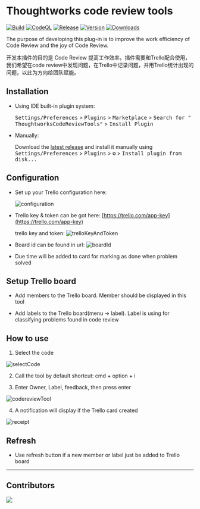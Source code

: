 # Thoughtworks code review tools

[![Build](https://github.com/MTWGA/thoughtworks-code-review-tools/actions/workflows/build.yml/badge.svg)](https://github.com/MTWGA/thoughtworks-code-review-tools/actions/workflows/build.yml)
[![CodeQL](https://github.com/MTWGA/thoughtworks-code-review-tools/actions/workflows/codeql-analysis.yml/badge.svg)](https://github.com/MTWGA/thoughtworks-code-review-tools/actions/workflows/codeql-analysis.yml)
[![Release](https://github.com/MTWGA/thoughtworks-code-review-tools/actions/workflows/release.yml/badge.svg)](https://github.com/MTWGA/thoughtworks-code-review-tools/actions/workflows/release.yml)
[![Version](https://img.shields.io/jetbrains/plugin/v/17968.svg)](https://plugins.jetbrains.com/plugin/17968)
[![Downloads](https://img.shields.io/jetbrains/plugin/d/17968.svg)](https://plugins.jetbrains.com/plugin/17968)

<!-- Plugin description -->
The purpose of developing this plug-in is to improve the work efficiency of Code Review and the joy of Code Review.

开发本插件的目的是 Code Review 提高工作效率，插件需要和Trello配合使用，我们希望在code review中发现问题，在Trello中记录问题，并用Trello统计出现的问题，以此为方向给团队赋能。

## Installation

- Using IDE built-in plugin system:

  <kbd>Settings/Preferences</kbd> > <kbd>Plugins</kbd> > <kbd>Marketplace</kbd> > <kbd>Search for "
  ThoughtworksCodeReviewTools"</kbd> >
  <kbd>Install Plugin</kbd>

- Manually:

  Download the [latest release](https://github.com/MTWGA/thoughtworks-code-review-tools/releases/latest) and install it
  manually using
  <kbd>Settings/Preferences</kbd> > <kbd>Plugins</kbd> > <kbd>⚙️</kbd> > <kbd>Install plugin from disk...</kbd>

## Configuration
- Set up your Trello configuration here:

  ![configuration](https://cdn.jsdelivr.net/gh/MTWGA/thoughtworks-code-review-tools@master/imgs/configuration.png)

- Trello key & token can be got here: [https://trello.com/app-key](https://trello.com/app-key)
  
  trello key and token: ![trelloKeyAndToken](https://cdn.jsdelivr.net/gh/Afaren/thoughtworks-code-review-tools@master/imgs/trelloKeyAndToken.png)

- Board id can be found in
  url: ![boardId](https://cdn.jsdelivr.net/gh/MTWGA/thoughtworks-code-review-tools@master/imgs/boardID.png)

- Due time will be added to card for marking as done when problem solved

## Setup Trello board

- Add members to the Trello board. Member should be displayed in this tool

- Add labels to the Trello board(menu -> label). Label is using for classifying problems found in code review

## How to use
  1. Select the code

![selectCode](https://cdn.jsdelivr.net/gh/MTWGA/thoughtworks-code-review-tools@master/imgs/selectCoed.png)
  
  2. Call the tool by default shortcut: cmd + option + i

  3. Enter Owner, Label, feedback, then press enter

![codereviewTool](https://cdn.jsdelivr.net/gh/MTWGA/thoughtworks-code-review-tools@master/imgs/codeReviewPanel.png)

  4. A notification will display if the Trello card created

![receipt](https://cdn.jsdelivr.net/gh/MTWGA/thoughtworks-code-review-tools@master/imgs/receipt.png)


## Refresh

- Use refresh button if a new member or label just be added to Trello board

<!-- Plugin description end -->

---

## Contributors

<a href="https://github.com/MTWGA/thoughtworks-code-review-tools/graphs/contributors">
  <img src="https://contrib.rocks/image?repo=MTWGA/thoughtworks-code-review-tools" />
</a>
